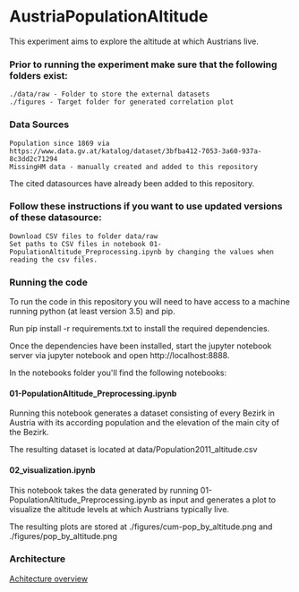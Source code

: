 # AustriaPopulationAltitude

This experiment aims to explore the altitude at which Austrians live.

### Prior to running the experiment make sure that the following folders exist:

    ./data/raw - Folder to store the external datasets
    ./figures - Target folder for generated correlation plot

### Data Sources

    Population since 1869 via https://www.data.gv.at/katalog/dataset/3bfba412-7053-3a60-937a-8c3dd2c71294
    MissingHM data - manually created and added to this repository


The cited datasources have already been added to this repository.

### Follow these instructions if you want to use updated versions of these datasource:

    Download CSV files to folder data/raw
    Set paths to CSV files in notebook 01-PopulationAltitude_Preprocessing.ipynb by changing the values when reading the csv files.

### Running the code

To run the code in this repository you will need to have access to a machine running python (at least version 3.5) and pip.

Run pip install -r requirements.txt to install the required dependencies.

Once the dependencies have been installed, start the jupyter notebook server via jupyter notebook and open http://localhost:8888.

In the notebooks folder you'll find the following notebooks:

#### 01-PopulationAltitude_Preprocessing.ipynb

Running this notebook generates a dataset consisting of every Bezirk in Austria with its according population and the elevation of the main city of the Bezirk.

The resulting dataset is located at data/Population2011_altitude.csv

#### 02_visualization.ipynb

This notebook takes the data generated by running 01-PopulationAltitude_Preprocessing.ipynb as input and generates a plot to visualize the altitude levels at which Austrians typically live.

The resulting plots are stored at ./figures/cum-pop_by_altitude.png and ./figures/pop_by_altitude.png

### Architecture
[Achitecture overview](./documentation/architecture.png)
